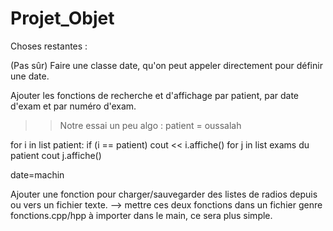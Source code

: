 # Projet_Objet

Choses restantes :

(Pas sûr) Faire une classe date, qu'on peut appeler directement pour définir une date.

Ajouter les fonctions de recherche et d'affichage par patient, par date d'exam et par numéro d'exam.
>> Notre essai un peu algo :
patient = oussalah

for i in list patient:
    if (i == patient)
        cout << i.affiche()
        for j in list exams du patient
            cout j.affiche()

date=machin


Ajouter une fonction pour charger/sauvegarder des listes de radios depuis ou vers un fichier texte.
--> mettre ces deux fonctions dans un fichier genre fonctions.cpp/hpp à importer dans le main, ce sera plus simple.